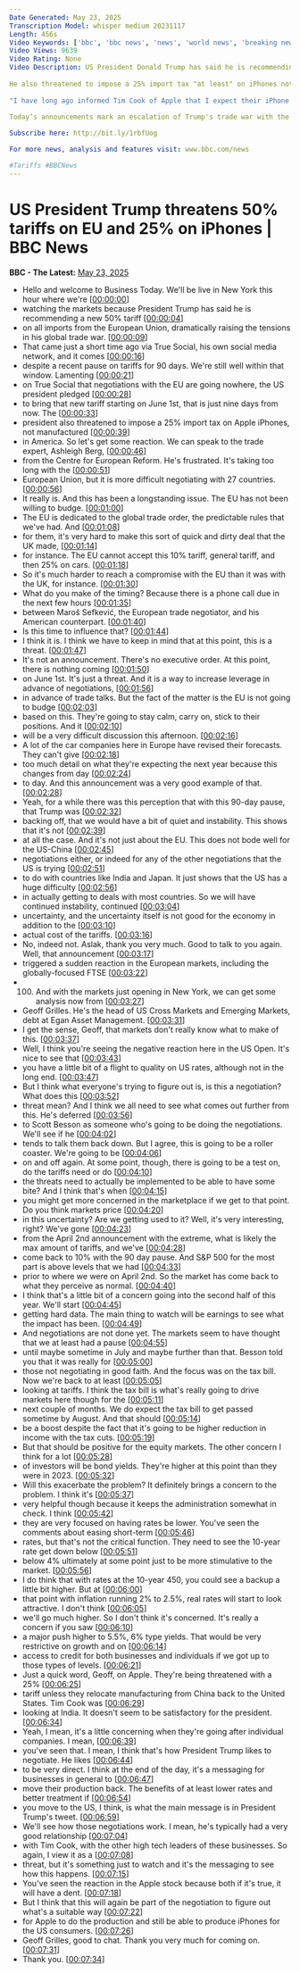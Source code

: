 ```yaml
---
Date Generated: May 23, 2025
Transcription Model: whisper medium 20231117
Length: 456s
Video Keywords: ['bbc', 'bbc news', 'news', 'world news', 'breaking news', 'us news', 'world', 'america', 'usa', 'usa news', 'india news']
Video Views: 9639
Video Rating: None
Video Description: US President Donald Trump has said he is recommending a 50% tariff on all goods from the European Union being imported to the United States.
 
He also threatened to impose a 25% import tax "at least" on iPhones not manufactured in America.
 
"I have long ago informed Tim Cook of Apple that I expect their iPhone's that will be sold in the United States of America will be manufactured and built in the United States, not India, or anyplace else," Trump said.
 
Today’s announcements mark an escalation of Trump's trade war with the EU, after he initially proposed a 20% tariff on most EU goods, but halved it to 10% until 8 July to allow time for talks.

Subscribe here: http://bit.ly/1rbfUog

For more news, analysis and features visit: www.bbc.com/news 

#Tariffs #BBCNews
---
```


# US President Trump threatens 50% tariffs on EU and 25% on iPhones | BBC News
**BBC - The Latest:** [May 23, 2025](https://www.youtube.com/watch?v=BgfAMKPfjbA)
*  Hello and welcome to Business Today. We'll be live in New York this hour where we're [[00:00:00](https://www.youtube.com/watch?v=BgfAMKPfjbA&t=0.0s)]
*  watching the markets because President Trump has said he is recommending a new 50% tariff [[00:00:04](https://www.youtube.com/watch?v=BgfAMKPfjbA&t=4.92s)]
*  on all imports from the European Union, dramatically raising the tensions in his global trade war. [[00:00:09](https://www.youtube.com/watch?v=BgfAMKPfjbA&t=9.92s)]
*  That came just a short time ago via True Social, his own social media network, and it comes [[00:00:16](https://www.youtube.com/watch?v=BgfAMKPfjbA&t=16.16s)]
*  despite a recent pause on tariffs for 90 days. We're still well within that window. Lamenting [[00:00:21](https://www.youtube.com/watch?v=BgfAMKPfjbA&t=21.2s)]
*  on True Social that negotiations with the EU are going nowhere, the US president pledged [[00:00:28](https://www.youtube.com/watch?v=BgfAMKPfjbA&t=28.08s)]
*  to bring that new tariff starting on June 1st, that is just nine days from now. The [[00:00:33](https://www.youtube.com/watch?v=BgfAMKPfjbA&t=33.72s)]
*  president also threatened to impose a 25% import tax on Apple iPhones, not manufactured [[00:00:39](https://www.youtube.com/watch?v=BgfAMKPfjbA&t=39.4s)]
*  in America. So let's get some reaction. We can speak to the trade expert, Ashleigh Berg, [[00:00:46](https://www.youtube.com/watch?v=BgfAMKPfjbA&t=46.04s)]
*  from the Centre for European Reform. He's frustrated. It's taking too long with the [[00:00:51](https://www.youtube.com/watch?v=BgfAMKPfjbA&t=51.120000000000005s)]
*  European Union, but it is more difficult negotiating with 27 countries. [[00:00:56](https://www.youtube.com/watch?v=BgfAMKPfjbA&t=56.36s)]
*  It really is. And this has been a longstanding issue. The EU has not been willing to budge. [[00:01:00](https://www.youtube.com/watch?v=BgfAMKPfjbA&t=60.68000000000001s)]
*  The EU is dedicated to the global trade order, the predictable rules that we've had. And [[00:01:08](https://www.youtube.com/watch?v=BgfAMKPfjbA&t=68.56s)]
*  for them, it's very hard to make this sort of quick and dirty deal that the UK made, [[00:01:14](https://www.youtube.com/watch?v=BgfAMKPfjbA&t=74.96000000000001s)]
*  for instance. The EU cannot accept this 10% tariff, general tariff, and then 25% on cars. [[00:01:18](https://www.youtube.com/watch?v=BgfAMKPfjbA&t=78.56s)]
*  So it's much harder to reach a compromise with the EU than it was with the UK, for instance. [[00:01:30](https://www.youtube.com/watch?v=BgfAMKPfjbA&t=90.08s)]
*  What do you make of the timing? Because there is a phone call due in the next few hours [[00:01:35](https://www.youtube.com/watch?v=BgfAMKPfjbA&t=95.56s)]
*  between Maroš Sefkević, the European trade negotiator, and his American counterpart. [[00:01:40](https://www.youtube.com/watch?v=BgfAMKPfjbA&t=100.08s)]
*  Is this time to influence that? [[00:01:44](https://www.youtube.com/watch?v=BgfAMKPfjbA&t=104.84s)]
*  I think it is. I think we have to keep in mind that at this point, this is a threat. [[00:01:47](https://www.youtube.com/watch?v=BgfAMKPfjbA&t=107.28s)]
*  It's not an announcement. There's no executive order. At this point, there is nothing coming [[00:01:50](https://www.youtube.com/watch?v=BgfAMKPfjbA&t=110.56s)]
*  on June 1st. It's just a threat. And it is a way to increase leverage in advance of negotiations, [[00:01:56](https://www.youtube.com/watch?v=BgfAMKPfjbA&t=116.88s)]
*  in advance of trade talks. But the fact of the matter is the EU is not going to budge [[00:02:03](https://www.youtube.com/watch?v=BgfAMKPfjbA&t=123.72s)]
*  based on this. They're going to stay calm, carry on, stick to their positions. And it [[00:02:10](https://www.youtube.com/watch?v=BgfAMKPfjbA&t=130.0s)]
*  will be a very difficult discussion this afternoon. [[00:02:16](https://www.youtube.com/watch?v=BgfAMKPfjbA&t=136.28s)]
*  A lot of the car companies here in Europe have revised their forecasts. They can't give [[00:02:18](https://www.youtube.com/watch?v=BgfAMKPfjbA&t=138.4s)]
*  too much detail on what they're expecting the next year because this changes from day [[00:02:24](https://www.youtube.com/watch?v=BgfAMKPfjbA&t=144.28s)]
*  to day. And this announcement was a very good example of that. [[00:02:28](https://www.youtube.com/watch?v=BgfAMKPfjbA&t=148.36s)]
*  Yeah, for a while there was this perception that with this 90-day pause, that Trump was [[00:02:32](https://www.youtube.com/watch?v=BgfAMKPfjbA&t=152.28s)]
*  backing off, that we would have a bit of quiet and instability. This shows that it's not [[00:02:39](https://www.youtube.com/watch?v=BgfAMKPfjbA&t=159.56s)]
*  at all the case. And it's not just about the EU. This does not bode well for the US-China [[00:02:45](https://www.youtube.com/watch?v=BgfAMKPfjbA&t=165.36s)]
*  negotiations either, or indeed for any of the other negotiations that the US is trying [[00:02:51](https://www.youtube.com/watch?v=BgfAMKPfjbA&t=171.4s)]
*  to do with countries like India and Japan. It just shows that the US has a huge difficulty [[00:02:56](https://www.youtube.com/watch?v=BgfAMKPfjbA&t=176.24s)]
*  in actually getting to deals with most countries. So we will have continued instability, continued [[00:03:04](https://www.youtube.com/watch?v=BgfAMKPfjbA&t=184.4s)]
*  uncertainty, and the uncertainty itself is not good for the economy in addition to the [[00:03:10](https://www.youtube.com/watch?v=BgfAMKPfjbA&t=190.72s)]
*  actual cost of the tariffs. [[00:03:16](https://www.youtube.com/watch?v=BgfAMKPfjbA&t=196.44s)]
*  No, indeed not. Aslak, thank you very much. Good to talk to you again. Well, that announcement [[00:03:17](https://www.youtube.com/watch?v=BgfAMKPfjbA&t=197.92s)]
*  triggered a sudden reaction in the European markets, including the globally-focused FTSE [[00:03:22](https://www.youtube.com/watch?v=BgfAMKPfjbA&t=202.48s)]
*  100. And with the markets just opening in New York, we can get some analysis now from [[00:03:27](https://www.youtube.com/watch?v=BgfAMKPfjbA&t=207.32s)]
*  Geoff Grilles. He's the head of US Cross Markets and Emerging Markets, debt at Egan Asset Management. [[00:03:31](https://www.youtube.com/watch?v=BgfAMKPfjbA&t=211.67999999999998s)]
*  I get the sense, Geoff, that markets don't really know what to make of this. [[00:03:37](https://www.youtube.com/watch?v=BgfAMKPfjbA&t=217.56s)]
*  Well, I think you're seeing the negative reaction here in the US Open. It's nice to see that [[00:03:43](https://www.youtube.com/watch?v=BgfAMKPfjbA&t=223.28s)]
*  you have a little bit of a flight to quality on US rates, although not in the long end. [[00:03:47](https://www.youtube.com/watch?v=BgfAMKPfjbA&t=227.92000000000002s)]
*  But I think what everyone's trying to figure out is, is this a negotiation? What does this [[00:03:52](https://www.youtube.com/watch?v=BgfAMKPfjbA&t=232.52s)]
*  threat mean? And I think we all need to see what comes out further from this. He's deferred [[00:03:56](https://www.youtube.com/watch?v=BgfAMKPfjbA&t=236.44s)]
*  to Scott Besson as someone who's going to be doing the negotiations. We'll see if he [[00:04:02](https://www.youtube.com/watch?v=BgfAMKPfjbA&t=242.2s)]
*  tends to talk them back down. But I agree, this is going to be a roller coaster. We're going to be [[00:04:06](https://www.youtube.com/watch?v=BgfAMKPfjbA&t=246.2s)]
*  on and off again. At some point, though, there is going to be a test on, do the tariffs need or do [[00:04:10](https://www.youtube.com/watch?v=BgfAMKPfjbA&t=250.92s)]
*  the threats need to actually be implemented to be able to have some bite? And I think that's when [[00:04:15](https://www.youtube.com/watch?v=BgfAMKPfjbA&t=255.96s)]
*  you might get more concerned in the marketplace if we get to that point. Do you think markets price [[00:04:20](https://www.youtube.com/watch?v=BgfAMKPfjbA&t=260.2s)]
*  in this uncertainty? Are we getting used to it? Well, it's very interesting, right? We've gone [[00:04:23](https://www.youtube.com/watch?v=BgfAMKPfjbA&t=263.8s)]
*  from the April 2nd announcement with the extreme, what is likely the max amount of tariffs, and we've [[00:04:28](https://www.youtube.com/watch?v=BgfAMKPfjbA&t=268.68s)]
*  come back to 10% with the 90 day pause. And S&P 500 for the most part is above levels that we had [[00:04:33](https://www.youtube.com/watch?v=BgfAMKPfjbA&t=273.88s)]
*  prior to where we were on April 2nd. So the market has come back to what they perceive as normal. [[00:04:40](https://www.youtube.com/watch?v=BgfAMKPfjbA&t=280.36s)]
*  I think that's a little bit of a concern going into the second half of this year. We'll start [[00:04:45](https://www.youtube.com/watch?v=BgfAMKPfjbA&t=285.8s)]
*  getting hard data. The main thing to watch will be earnings to see what the impact has been. [[00:04:49](https://www.youtube.com/watch?v=BgfAMKPfjbA&t=289.64s)]
*  And negotiations are not done yet. The markets seem to have thought that we at least had a pause [[00:04:55](https://www.youtube.com/watch?v=BgfAMKPfjbA&t=295.71999999999997s)]
*  until maybe sometime in July and maybe further than that. Besson told you that it was really for [[00:05:00](https://www.youtube.com/watch?v=BgfAMKPfjbA&t=300.52s)]
*  those not negotiating in good faith. And the focus was on the tax bill. Now we're back to at least [[00:05:05](https://www.youtube.com/watch?v=BgfAMKPfjbA&t=305.71999999999997s)]
*  looking at tariffs. I think the tax bill is what's really going to drive markets here though for the [[00:05:11](https://www.youtube.com/watch?v=BgfAMKPfjbA&t=311.0s)]
*  next couple of months. We do expect the tax bill to get passed sometime by August. And that should [[00:05:14](https://www.youtube.com/watch?v=BgfAMKPfjbA&t=314.44s)]
*  be a boost despite the fact that it's going to be higher reduction in income with the tax cuts. [[00:05:19](https://www.youtube.com/watch?v=BgfAMKPfjbA&t=319.47999999999996s)]
*  But that should be positive for the equity markets. The other concern I think for a lot [[00:05:28](https://www.youtube.com/watch?v=BgfAMKPfjbA&t=328.04s)]
*  of investors will be bond yields. They're higher at this point than they were in 2023. [[00:05:32](https://www.youtube.com/watch?v=BgfAMKPfjbA&t=332.12s)]
*  Will this exacerbate the problem? It definitely brings a concern to the problem. I think it's [[00:05:37](https://www.youtube.com/watch?v=BgfAMKPfjbA&t=337.40000000000003s)]
*  very helpful though because it keeps the administration somewhat in check. I think [[00:05:42](https://www.youtube.com/watch?v=BgfAMKPfjbA&t=342.12s)]
*  they are very focused on having rates be lower. You've seen the comments about easing short-term [[00:05:46](https://www.youtube.com/watch?v=BgfAMKPfjbA&t=346.28000000000003s)]
*  rates, but that's not the critical function. They need to see the 10-year rate get down below [[00:05:51](https://www.youtube.com/watch?v=BgfAMKPfjbA&t=351.64000000000004s)]
*  below 4% ultimately at some point just to be more stimulative to the market. [[00:05:56](https://www.youtube.com/watch?v=BgfAMKPfjbA&t=356.59999999999997s)]
*  I do think that with rates at the 10-year 450, you could see a backup a little bit higher. But at [[00:06:00](https://www.youtube.com/watch?v=BgfAMKPfjbA&t=360.84s)]
*  that point with inflation running 2% to 2.5%, real rates will start to look attractive. I don't think [[00:06:05](https://www.youtube.com/watch?v=BgfAMKPfjbA&t=365.88s)]
*  we'll go much higher. So I don't think it's concerned. It's really a concern if you saw [[00:06:10](https://www.youtube.com/watch?v=BgfAMKPfjbA&t=370.68s)]
*  a major push higher to 5.5%, 6% type yields. That would be very restrictive on growth and on [[00:06:14](https://www.youtube.com/watch?v=BgfAMKPfjbA&t=374.68s)]
*  access to credit for both businesses and individuals if we got up to those types of levels. [[00:06:21](https://www.youtube.com/watch?v=BgfAMKPfjbA&t=381.08s)]
*  Just a quick word, Geoff, on Apple. They're being threatened with a 25% [[00:06:25](https://www.youtube.com/watch?v=BgfAMKPfjbA&t=385.64s)]
*  tariff unless they relocate manufacturing from China back to the United States. Tim Cook was [[00:06:29](https://www.youtube.com/watch?v=BgfAMKPfjbA&t=389.64s)]
*  looking at India. It doesn't seem to be satisfactory for the president. [[00:06:34](https://www.youtube.com/watch?v=BgfAMKPfjbA&t=394.76s)]
*  Yeah, I mean, it's a little concerning when they're going after individual companies. I mean, [[00:06:39](https://www.youtube.com/watch?v=BgfAMKPfjbA&t=399.88s)]
*  you've seen that. I mean, I think that's how President Trump likes to negotiate. He likes [[00:06:44](https://www.youtube.com/watch?v=BgfAMKPfjbA&t=404.36s)]
*  to be very direct. I think at the end of the day, it's a messaging for businesses in general to [[00:06:47](https://www.youtube.com/watch?v=BgfAMKPfjbA&t=407.71999999999997s)]
*  move their production back. The benefits of at least lower rates and better treatment if [[00:06:54](https://www.youtube.com/watch?v=BgfAMKPfjbA&t=414.84000000000003s)]
*  you move to the US, I think, is what the main message is in President Trump's tweet. [[00:06:59](https://www.youtube.com/watch?v=BgfAMKPfjbA&t=419.56s)]
*  We'll see how those negotiations work. I mean, he's typically had a very good relationship [[00:07:04](https://www.youtube.com/watch?v=BgfAMKPfjbA&t=424.12s)]
*  with Tim Cook, with the other high tech leaders of these businesses. So again, I view it as a [[00:07:08](https://www.youtube.com/watch?v=BgfAMKPfjbA&t=428.6s)]
*  threat, but it's something just to watch and it's the messaging to see how this happens. [[00:07:15](https://www.youtube.com/watch?v=BgfAMKPfjbA&t=435.40000000000003s)]
*  You've seen the reaction in the Apple stock because both if it's true, it will have a dent. [[00:07:18](https://www.youtube.com/watch?v=BgfAMKPfjbA&t=438.92s)]
*  But I think that this will again be part of the negotiation to figure out what's a suitable way [[00:07:22](https://www.youtube.com/watch?v=BgfAMKPfjbA&t=442.36s)]
*  for Apple to do the production and still be able to produce iPhones for the US consumers. [[00:07:26](https://www.youtube.com/watch?v=BgfAMKPfjbA&t=446.92s)]
*  Geoff Grilles, good to chat. Thank you very much for coming on. [[00:07:31](https://www.youtube.com/watch?v=BgfAMKPfjbA&t=451.8s)]
*  Thank you. [[00:07:34](https://www.youtube.com/watch?v=BgfAMKPfjbA&t=454.68s)]
